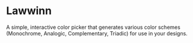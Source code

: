 # Lawwinn
 A simple, interactive color picker that generates various color schemes (Monochrome, Analogic, Complementary, Triadic) for use in your designs.
